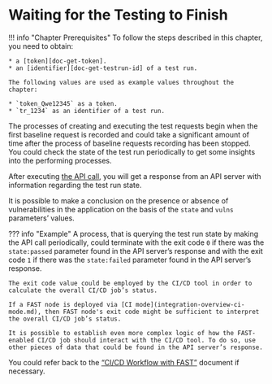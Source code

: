 [doc-get-token]:                    prerequisites.md#anchor-token
[doc-get-testrun-id]:               node-deployment.md#obtaining-a-test-run
[doc-get-testrun-status]:       ../operations/check-testrun-status.md

[doc-get-testrun-status]:   ../operations/check-testrun-status.md

[doc-integration-overview]:         integration-overview.md

#   Waiting for the Testing to Finish

!!! info "Chapter Prerequisites"
    To follow the steps described in this chapter, you need to obtain:
    
    * a [token][doc-get-token].
    * an [identifier][doc-get-testrun-id] of a test run.
    
    The following values are used as example values throughout the chapter:
        
    * `token_Qwe12345` as a token.
    * `tr_1234` as an identifier of a test run.

The processes of creating and executing the test requests begin when the first baseline request is recorded and could take a significant amount of time after the process of baseline requests recording has been stopped. You could check the state of the test run periodically to get some insights into the performing processes.

After executing [the API call][doc-get-testrun-status], you will get a response from an API server with information regarding the test run state.

It is possible to make a conclusion on the presence or absence of vulnerabilities in the application on the basis of the `state` and `vulns` parameters’ values.

??? info "Example"
    A process, that is querying the test run state by making the API call periodically, could terminate with the exit code `0` if there was the `state:passed` parameter found in the API server’s response and with the exit code `1` if there was the `state:failed` parameter found in the API server’s response.

    The exit code value could be employed by the CI/CD tool in order to calculate the overall CI/CD job’s status. 

    If a FAST node is deployed via [CI mode](integration-overview-ci-mode.md), then FAST node's exit code might be sufficient to interpret the overall CI/CD job’s status. 

    It is possible to establish even more complex logic of how the FAST-enabled CI/CD job should interact with the CI/CD tool. To do so, use other pieces of data that could be found in the API server’s response.

 You could refer back to the [“CI/CD Workflow with FAST”][doc-integration-overview] document if necessary.